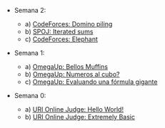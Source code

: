 + Semana 2:
  - a) [CodeForces: Domino piling](https://codeforces.com/contest/50/problem/A)
  - b) [SPOJ: Iterated sums](https://www.spoj.com/problems/SMPSUM/)
  - c) [CodeForces: Elephant](https://codeforces.com/contest/617/problem/A)
 
+ Semana 1:
  - a) [OmegaUp: Bellos Muffins](https://omegaup.com/arena/problem/Bellos-Muffins/#problems)
  - b) [OmegaUp: Numeros al cubo?](https://omegaup.com/arena/problem/Numeros-al-cubo/)
  - c) [OmegaUp: Evaluando una fórmula gigante](https://omegaup.com/arena/problem/Evaluando-una-formula-gigante/#problems)

+ Semana 0:
  - a) [URI Online Judge: Hello World!](https://www.urionlinejudge.com.br/judge/en/problems/view/1000)
  - b) [URI Online Judge: Extremely Basic](https://www.urionlinejudge.com.br/judge/en/problems/view/1001 )



